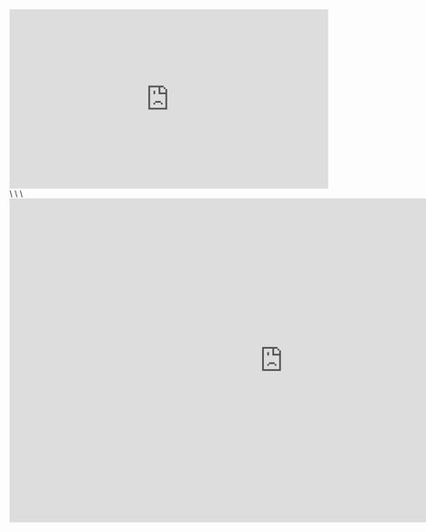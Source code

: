 <iframe width="560" height="315" src="https://www.youtube.com/embed/4SChIXPHIGU" title="YouTube video player" frameborder="0" allow="accelerometer; autoplay; clipboard-write; encrypted-media; gyroscope; picture-in-picture" allowfullscreen></iframe>
\
\
\


<iframe src="https://docs.google.com/presentation/d/e/2PACX-1vTN2MsLlQz8sC3GAT56n_Aj5RoCGQPo6XEaW49a_GvLXzxgqmpdvCCuvBY4eQwSBB7Go1gCeghdPcBo/embed?start=false&loop=false&delayms=3000" frameborder="0" width="960" height="569" allowfullscreen="true" mozallowfullscreen="true" webkitallowfullscreen="true"></iframe>
